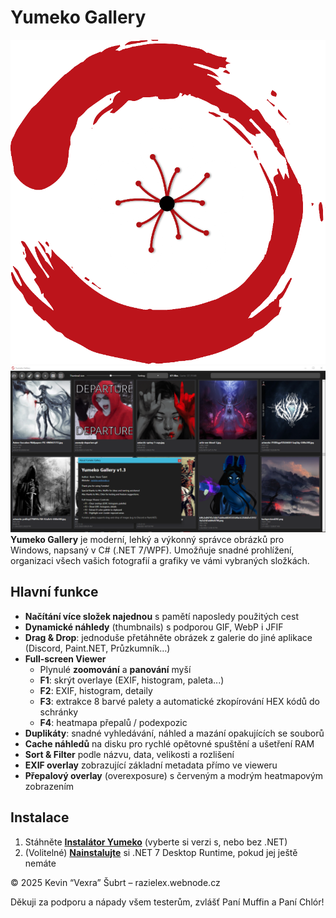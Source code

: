 # Yumeko Gallery
![Náhled aplikace](logo.png)
![Náhled aplikace](YumekoShowcase.png)
**Yumeko Gallery** je moderní, lehký a výkonný správce obrázků pro Windows, napsaný v C# (.NET 7/WPF). Umožňuje snadné prohlížení, organizaci všech vašich fotografií a grafiky ve vámi vybraných složkách.

## Hlavní funkce

- **Načítání více složek najednou** s pamětí naposledy použitých cest  
- **Dynamické náhledy** (thumbnails) s podporou GIF, WebP i JFIF  
- **Drag & Drop**: jednoduše přetáhněte obrázek z galerie do jiné aplikace (Discord, Paint.NET, Průzkumník…)  
- **Full‑screen Viewer**  
  - Plynulé **zoomování** a **panování** myší  
  - **F1**: skrýt overlaye (EXIF, histogram, paleta...) 
  - **F2**: EXIF, histogram, detaily  
  - **F3**: extrakce 8 barvé palety a automatické zkopírování HEX kódů do schránky  
  - **F4**: heatmapa přepalů / podexpozic
- **Duplikáty**: snadné vyhledávání, náhled a mazání opakujících se souborů  
- **Cache náhledů** na disku pro rychlé opětovné spuštění a ušetření RAM  
- **Sort & Filter** podle názvu, data, velikosti a rozlišení  
- **EXIF overlay** zobrazující základní metadata přímo ve vieweru  
- **Přepalový overlay** (overexposure) s červeným a modrým heatmapovým zobrazením

## Instalace

1. Stáhněte [**Instalátor Yumeko**](https://github.com/Razielex/YumekoGallery/releases) (vyberte si verzi s, nebo bez .NET) 
2. (Volitelné) [**Nainstalujte**](https://dotnet.microsoft.com/en-us/download/dotnet/thank-you/runtime-desktop-7.0.20-windows-x64-installer) si .NET 7 Desktop Runtime, pokud jej ještě nemáte

© 2025 Kevin “Vexra” Šubrt – razielex.webnode.cz

Děkuji za podporu a nápady všem testerům, zvlášť Paní Muffin a Paní Chlór!
